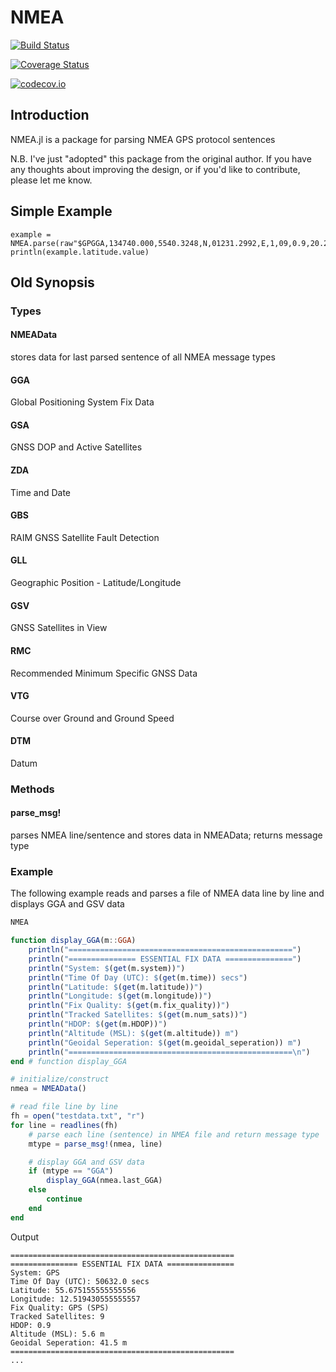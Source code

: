 # NMEA 


[![Build Status](https://travis-ci.org/EchoJulia/EchoJulia.jl.svg?branch=master)](https://travis-ci.org/RobBackwell/NMEA.jl)

[![Coverage Status](https://coveralls.io/repos/EchoJulia/EchoJulia.jl/badge.svg?branch=master&service=github)](https://coveralls.io/github/RobBlackwell/NMEA.jl?branch=master)

[![codecov.io](http://codecov.io/github/EchoJulia/EchoJulia.jl/coverage.svg?branch=master)](http://codecov.io/github/RobBlackwell/NMEA.jl?branch=master)

## Introduction

NMEA.jl is a package for parsing NMEA GPS protocol sentences

N.B. I've just "adopted" this package from the original author. If you
have any thoughts about improving the design, or if you'd like to
contribute, please let me know.

## Simple Example

```
example = NMEA.parse(raw"$GPGGA,134740.000,5540.3248,N,01231.2992,E,1,09,0.9,20.2,M,41.5,M,,0000*61")
println(example.latitude.value)
```

## Old Synopsis

### Types

#### NMEAData
stores data for last parsed sentence of all NMEA message types

#### GGA
Global Positioning System Fix Data

#### GSA
GNSS DOP and Active Satellites

#### ZDA
Time and Date

#### GBS
RAIM GNSS Satellite Fault Detection

#### GLL
Geographic Position - Latitude/Longitude

#### GSV
GNSS Satellites in View

#### RMC
Recommended Minimum Specific GNSS Data

#### VTG
Course over Ground and Ground Speed

#### DTM
Datum

### Methods

#### parse_msg!
parses NMEA line/sentence and stores data in NMEAData; returns message type

### Example

The following example reads and parses a file of NMEA data line by line and
displays GGA and GSV data

```julia
NMEA

function display_GGA(m::GGA)
    println("==================================================")
    println("=============== ESSENTIAL FIX DATA ===============")
    println("System: $(get(m.system))")
    println("Time Of Day (UTC): $(get(m.time)) secs")
    println("Latitude: $(get(m.latitude))")
    println("Longitude: $(get(m.longitude))")
    println("Fix Quality: $(get(m.fix_quality))")
    println("Tracked Satellites: $(get(m.num_sats))")
    println("HDOP: $(get(m.HDOP))")
    println("Altitude (MSL): $(get(m.altitude)) m")
    println("Geoidal Seperation: $(get(m.geoidal_seperation)) m")
    println("==================================================\n")
end # function display_GGA

# initialize/construct
nmea = NMEAData()

# read file line by line
fh = open("testdata.txt", "r")
for line = readlines(fh)
    # parse each line (sentence) in NMEA file and return message type
    mtype = parse_msg!(nmea, line)

    # display GGA and GSV data
    if (mtype == "GGA")
        display_GGA(nmea.last_GGA)
    else
        continue
    end
end
```

Output
```
==================================================
=============== ESSENTIAL FIX DATA ===============
System: GPS
Time Of Day (UTC): 50632.0 secs
Latitude: 55.675155555555556
Longitude: 12.519430555555557
Fix Quality: GPS (SPS)
Tracked Satellites: 9
HDOP: 0.9
Altitude (MSL): 5.6 m
Geoidal Seperation: 41.5 m
==================================================
...
```
